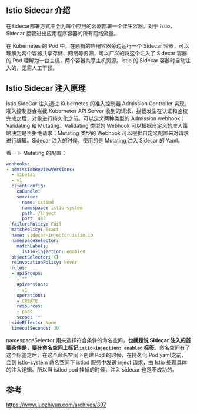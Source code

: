 ## Istio Sidecar 介绍

在Sidecar部署方式中会为每个应用的容器部署一个伴生容器。对于 Istio，Sidecar 接管进出应用程序容器的所有网络流量。

在 Kubernetes 的 Pod 中，在原有的应用容器旁边运行一个 Sidecar 容器，可以理解为两个容器共享存储、网络等资源，可以广义的将这个注入了 Sidecar 容器的 Pod 理解为一台主机，两个容器共享主机资源。Istio 的 Sidecar 容器时自动注入的，无需人工干预。

## Istio Sidecar 注入原理

Istio SideCar 注入通过 Kubernetes 的准入控制器 Admission Controller 实现。准入控制器会拦截 Kubernetes API Server 收到的请求，拦截发生在认证和鉴权完成之后，对象进行持久化之前。可以定义两种类型的 Admission webhook：Validating 和 Mutating。Validating 类型的 Webhook 可以根据自定义的准入策略决定是否拒绝请求；Mutating 类型的 Webhook 可以根据自定义配置来对请求进行编辑。Sidecar 注入的时候，使用的是 Mutating 注入 Sidecar 的 Yaml。

看一下 Mutating 的配置：
```yaml
webhooks:
- admissionReviewVersions:
  - v1beta1
  - v1
  clientConfig:
    caBundle: 
    service:
      name: istiod
      namespace: istio-system
      path: /inject
      port: 443
  failurePolicy: Fail
  matchPolicy: Exact
  name: sidecar-injector.istio.io
  namespaceSelector:
    matchLabels:
      istio-injection: enabled
  objectSelector: {}
  reinvocationPolicy: Never
  rules:
  - apiGroups:
    - ""
    apiVersions:
    - v1
    operations:
    - CREATE
    resources:
    - pods
    scope: '*'
  sideEffects: None
  timeoutSeconds: 30
```
namespaceSelector 用来选择符合条件的命名空间，**也就是说 Sidecar 注入的首要条件是，要在命名空间上标记 `istio-injection: enabled` 标签**。命名空间有了这个标签之后，在这个命名空间下创建 Pod 的时候，在持久化 Pod yaml之前，会到 istio-system 命名空间下 istiod 服务中发送 inject 请求，由 Istio 处理具体的注入逻辑。所以当 istiod pod 挂掉的时候，注入 sidecar 也是不成功的。
## 参考
https://www.luozhiyun.com/archives/397

